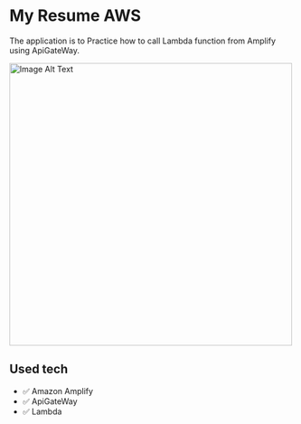 # My Resume AWS

The application is to Practice how to call Lambda function from Amplify using ApiGateWay.

<img src="https://github.com/JohnnyWeng/awsLambdaPractice/assets/91246617/b92c9406-99fa-44b0-82ea-64b5bc577e99" alt="Image Alt Text" width="500">

## Used tech

* ✅ Amazon Amplify
* ✅ ApiGateWay
* ✅ Lambda

